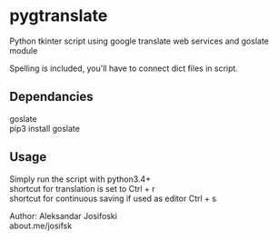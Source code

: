 # pygtranslate
Python tkinter script using google translate web services and goslate module
  
Spelling is included, you'll have to connect dict files in script.   
  
## Dependancies  
goslate  
pip3 install goslate  


## Usage
Simply run the script with python3.4+  
shortcut for translation is set to Ctrl + r  
shortcut for continuous saving if used as editor Ctrl + s
  
Author: Aleksandar Josifoski  
about.me/josifsk  
